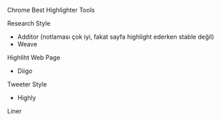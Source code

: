 
Chrome Best Highlighter Tools

Research Style
- Additor    (notlaması çok iyi, fakat sayfa highlight ederken stable değil)
- Weave
  
Highliht Web Page
- Diigo

Tweeter Style
- Highly


Liner